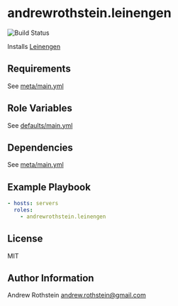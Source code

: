 andrewrothstein.leinengen
===========================
![Build Status](https://github.com/andrewrothstein/ansible-leinengen/actions/workflows/build.yml/badge.svg)

Installs [Leinengen](https://leiningen.org/)

Requirements
------------

See [meta/main.yml](meta/main.yml)

Role Variables
--------------

See [defaults/main.yml](defaults/main.yml)

Dependencies
------------

See [meta/main.yml](meta/main.yml)

Example Playbook
----------------

```yml
- hosts: servers
  roles:
    - andrewrothstein.leinengen
```

License
-------

MIT

Author Information
------------------

Andrew Rothstein <andrew.rothstein@gmail.com>
